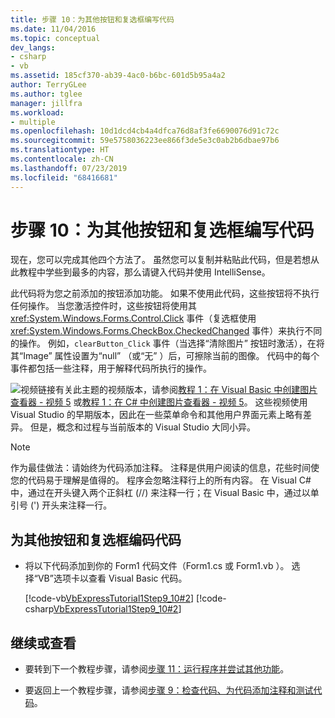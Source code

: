 ```yaml
---
title: 步骤 10：为其他按钮和复选框编写代码
ms.date: 11/04/2016
ms.topic: conceptual
dev_langs:
- csharp
- vb
ms.assetid: 185cf370-ab39-4ac0-b6bc-601d5b95a4a2
author: TerryGLee
ms.author: tglee
manager: jillfra
ms.workload:
- multiple
ms.openlocfilehash: 10d1dcd4cb4a4dfca76d8af3fe6690076d91c72c
ms.sourcegitcommit: 59e5758036223ee866f3de5e3c0ab2b6dbae97b6
ms.translationtype: HT
ms.contentlocale: zh-CN
ms.lasthandoff: 07/23/2019
ms.locfileid: "68416681"
---
```

# <a name="step-10-write-code-for-additional-buttons-and-a-check-box"></a>步骤 10：为其他按钮和复选框编写代码
现在，您可以完成其他四个方法了。 虽然您可以复制并粘贴此代码，但是若想从此教程中学些到最多的内容，那么请键入代码并使用 IntelliSense。

 此代码将为您之前添加的按钮添加功能。 如果不使用此代码，这些按钮将不执行任何操作。 当您激活控件时，这些按钮将使用其 <xref:System.Windows.Forms.Control.Click> 事件（复选框使用 <xref:System.Windows.Forms.CheckBox.CheckedChanged> 事件）来执行不同的操作。 例如，`clearButton_Click` 事件（当选择“清除图片”  按钮时激活），在将其“Image”  属性设置为“null”  （或“无”  ）后，可擦除当前的图像。 代码中的每个事件都包括一些注释，用于解释代码所执行的操作。

 ![视频链接](../data-tools/media/playvideo.gif)有关此主题的视频版本，请参阅[教程 1：在 Visual Basic 中创建图片查看器 - 视频 5](http://go.microsoft.com/fwlink/?LinkId=205216) 或[教程 1：在 C# 中创建图片查看器 - 视频 5](http://go.microsoft.com/fwlink/?LinkId=205206)。 这些视频使用 Visual Studio 的早期版本，因此在一些菜单命令和其他用户界面元素上略有差异。 但是，概念和过程与当前版本的 Visual Studio 大同小异。

> [!NOTE]
> 作为最佳做法：请始终为代码添加注释。 注释是供用户阅读的信息，花些时间使您的代码易于理解是值得的。 程序会忽略注释行上的所有内容。 在 Visual C# 中，通过在开头键入两个正斜杠 (//) 来注释一行；在 Visual Basic 中，通过以单引号 (') 开头来注释一行。

## <a name="to-write-code-for-additional-buttons-and-a-check-box"></a>为其他按钮和复选框编码代码

- 将以下代码添加到你的 Form1  代码文件（Form1.cs  或 Form1.vb  ）。 选择“VB”选项卡以查看 Visual Basic 代码。 

     [!code-vb[VbExpressTutorial1Step9_10#2](../ide/codesnippet/VisualBasic/step-10-write-code-for-additional-buttons-and-a-check-box_1.vb)]
     [!code-csharp[VbExpressTutorial1Step9_10#2](../ide/codesnippet/CSharp/step-10-write-code-for-additional-buttons-and-a-check-box_1.cs)]

## <a name="to-continue-or-review"></a>继续或查看

- 要转到下一个教程步骤，请参阅[步骤 11：运行程序并尝试其他功能](../ide/step-11-run-your-program-and-try-other-features.md)。

- 要返回上一个教程步骤，请参阅[步骤 9：检查代码、为代码添加注释和测试代码](../ide/step-9-review-comment-and-test-your-code.md)。
